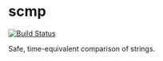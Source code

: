 # scmp

[![Build Status](https://travis-ci.org/freewil/scmp.png)](https://travis-ci.org/freewil/scmp)

Safe, time-equivalent comparison of strings.
